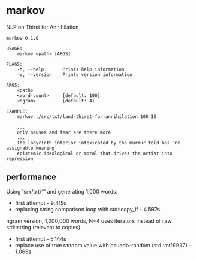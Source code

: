 # markov
NLP on Thirst for Annihilation
```
markov 0.1.0

USAGE:
    markov <path> [ARGS]

FLAGS:
    -h, --help       Prints help information
    -V, --version    Prints version information

ARGS:
    <path>          
    <word-count>     [default: 100]
    <ngram>          [default: 4]

EXAMPLE:
    markov ./src/txt/land-thirst-for-annihilation 100 10

    ...
    only nausea and fear are there more
    ...
    The labyrinth interior intoxicated by the murmur told has ‘no assignable meaning’
    epistemic ideological or moral that drives the artist into repression

```

## performance

Using 'srx/txt/*' and generating 1,000 words:
- first attempt - 9.419s
- replacing string comparison loop with std::copy_if - 4.597s

ngram version, 1,000,000 words, N=4
uses iterators instead of raw std::string (relevant to copies)
- first attempt - 5.144s
- replace use of true random value with psuedo-random (std::mt19937) - 1.066s
